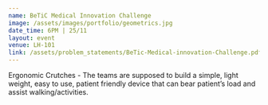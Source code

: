```yaml
---
name: BeTiC Medical Innovation Challenge
image: /assets/images/portfolio/geometrics.jpg
date_time: 6PM | 25/11
layout: event
venue: LH-101
link: /assets/problem_statements/BeTic-Medical-innovation-Challenge.pdf
---
```

Ergonomic Crutches - The teams are supposed to build a simple, light weight, easy to
use, patient friendly device ​that can bear patient’s load and assist walking/activities.
